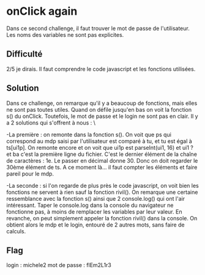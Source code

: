 # onClick again

Dans ce second challenge, il faut trouver le mot de passe de l'utilisateur.
Les noms des variables ne sont pas explicites.

## Difficulté
2/5 je dirais. Il faut comprendre le code javascript et les fonctions utilisées.

## Solution

Dans ce challenge, on remarque qu'il y a beaucoup de fonctions, mais elles ne sont pas toutes utiles. Quand on défile jusqu'en bas on voit la fonction s() du onClick. Toutefois, le mot
de passe et le login ne sont pas en clair. Il y a 2 solutions qui s'offrent à nous : \

-La première : on remonte dans la fonction s(). On voit que ps qui correspond au mdp saisi par l'utilisateur est comparé à tu, et tu est égal à ts[ui1p]. On remonte encore et on voit que ui1p est parseInt(ui1, 16) et ui1 ? et ba c'est la première ligne du fichier. C'est le dernier élément de la chaîne de caractères : 1e. Le passer en décimal donne 30. Donc on doit regarder le 30ème élément de ts. A ce moment là... il faut compter les éléments et faire pareil pour le mdp.

-La seconde : si l'on regarde de plus près le code javascript, on voit bien les fonctions ne servent à rien sauf la fonction rivil(). On remarque une certaine ressemblance avec la fonction s() ainsi que 2 console.log() qui ont l'air intéressant. Taper le console.log dans la console
du navigateur ne fonctionne pas, à moins de remplacer les variables par leur valeur. En revanche, on peut simplement appeler la fonction rivil() dans la console. On obtient alors le mdp et le login, entouré de 2 autres mots, sans faire de calculs.

## Flag
login : michele2 
mot de passe : flEm2L1r3
